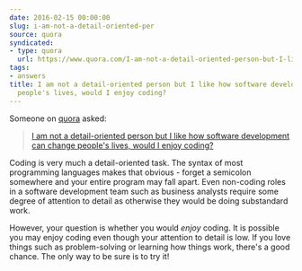 ```yaml
---
date: 2016-02-15 00:00:00
slug: i-am-not-a-detail-oriented-per
source: quora
syndicated:
- type: quora
  url: https://www.quora.com/I-am-not-a-detail-oriented-person-but-I-like-how-software-development-can-change-peoples-lives-would-I-enjoy-coding/answer/Roy-Tang
tags:
- answers
title: I am not a detail-oriented person but I like how software development can change
  people's lives, would I enjoy coding?
---
```


Someone on [quora](https://quora.com) asked:

> [I am not a detail-oriented person but I like how software development can change people's lives, would I enjoy coding?](https://www.quora.com/I-am-not-a-detail-oriented-person-but-I-like-how-software-development-can-change-peoples-lives-would-I-enjoy-coding/answer/Roy-Tang)


Coding is very much a detail-oriented task. The syntax of most programming languages makes that obvious - forget a semicolon somewhere and your entire program may fall apart. Even non-coding roles in a software development team such as business analysts require some degree of attention to detail as otherwise they would be doing substandard work.

However, your question is whether you would *enjoy* coding. It is possible you may enjoy coding even though your attention to detail is low. If you love things such as problem-solving or learning how things work, there's a good chance. The only way to be sure is to try it!